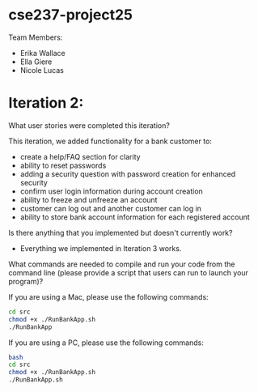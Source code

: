 # cse237-project25

Team Members:

* Erika Wallace
* Ella Giere
* Nicole Lucas

# Iteration 2:

What user stories were completed this iteration?

This iteration, we added functionality for a bank customer to:
* create a help/FAQ section for clarity
* ability to reset passwords
* adding a security question with password creation for enhanced security
* confirm user login information during account creation
* ability to freeze and unfreeze an account  
* customer can log out and another customer can log in
* ability to store bank account information for each registered account


Is there anything that you implemented but doesn't currently work?
* Everything we implemented in Iteration 3 works. 

What commands are needed to compile and run your code from the command line (please provide a script that users can run to launch your program)?

If you are using a Mac, please use the following commands: 

```bash 
cd src
chmod +x ./RunBankApp.sh
./RunBankApp
```
If you are using a PC, please use the following commands: 

```bash 
bash
cd src
chmod +x ./RunBankApp.sh
./RunBankApp.sh 
```

